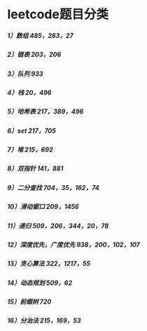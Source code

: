 # leetcode题目分类

##### 1）数组   485，283，27
##### 2）链表    203，206
##### 3）队列   933
##### 4）栈       20，496
##### 5）哈希表  217，389，496
##### 6）set  217，705
##### 7）堆  215，692
##### 8）双指针  141，881
##### 9）二分查找 704，35，162，74
##### 10）滑动窗口 209，1456
##### 11）递归 509，206，344，20，78
##### 12）深度优先，广度优先 938，200，102，107
##### 13）贪心算法  322，1217，55
##### 14）动态规划 509，62
##### 15）前缀树 720
##### 16）分治法 215，169，53
